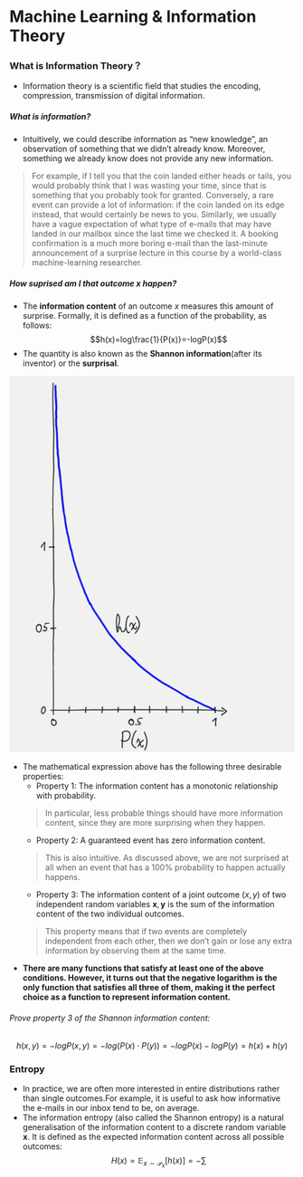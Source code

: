 # Machine Learning & Information Theory

### What is Information Theory？
- Information theory is a scientific field that studies the encoding, compression, transmission of digital information.

##### What is information?
- Intuitively, we could describe information as “new knowledge”, an observation of something that we didn’t already know. Moreover, something we already know does not provide any new information.
>  For example, if I tell you that the coin landed either heads or tails, you would probably think that I was wasting your time, since that is something that you probably took for granted. Conversely, a rare event can provide a lot of information: if the coin landed on its edge instead, that would certainly be news to you. 
> Similarly, we usually have a vague expectation of what type of e-mails that may have landed in our mailbox since the last time we checked it. A booking confirmation is a much more boring e-mail than the last-minute announcement of a surprise lecture in this course by a world-class machine-learning researcher.

##### How suprised am I that outcome x happen?
- The **information content** of an outcome $x$ measures this amount of surprise. Formally, it is defined as a function of the probability, as follows:
$$h(x)=log\frac{1}{P(x)}=-logP(x)$$
- The quantity is also known as the **Shannon information**(after its inventor) or the **surprisal**. 

![](Pictures/InformationTheory01.png)

- The mathematical expression above has the following three desirable properties:
    - Property 1: The information content has a monotonic relationship with probability.
    > In particular, less probable things should have more information content, since they are more surprising when they happen.
    - Property 2: A guaranteed event has zero information content.
    > This is also intuitive. As discussed above, we are not surprised at all when an event that has a 100% probability to happen actually happens.
    - Property 3: The information content of a joint outcome $(x,y)$ of two independent random variables $\pmb x, \pmb y$ is the sum of the information content of the two individual outcomes. 
    > This property means that if two events are completely independent from each other, then we don’t gain or lose any extra information by observing them at the same time.
- **There are many functions that satisfy at least one of the above conditions. However, it turns out that the negative logarithm is the only function that satisfies all three of them, making it the perfect choice as a function to represent information content.**

###### Prove property 3 of the Shannon information content:
$$h(x,y) = -logP(x,y)=-log(P(x)\cdot P(y))=-logP(x)-logP(y)=h(x)+h(y)$$

### Entropy
- In practice, we are often more interested in entire distributions rather than single outcomes.For example, it is useful to ask how informative the e-mails in our inbox tend to be, on average. 
- The information entropy (also called the Shannon entropy) is a natural generalisation of the information content to a discrete random variable $\mathrm{\pmb x}$. It is defined as the expected information content across all possible outcomes:
$$H(x)=\mathbb{E}_{x\sim \mathcal{P}_x}[h(x)]=-\sum$$